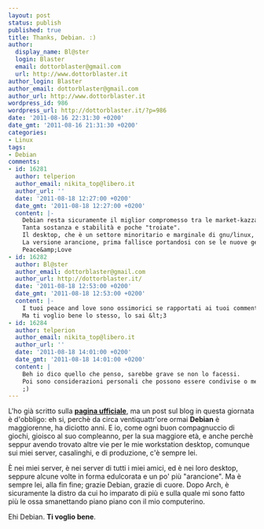 ```yaml
---
layout: post
status: publish
published: true
title: Thanks, Debian. :)
author:
  display_name: Bl@ster
  login: Blaster
  email: dottorblaster@gmail.com
  url: http://www.dottorblaster.it
author_login: Blaster
author_email: dottorblaster@gmail.com
author_url: http://www.dottorblaster.it
wordpress_id: 986
wordpress_url: http://dottorblaster.it/?p=986
date: '2011-08-16 22:31:30 +0200'
date_gmt: '2011-08-16 21:31:30 +0200'
categories:
- Linux
tags:
- Debian
comments:
- id: 16281
  author: telperion
  author_email: nikita_top@libero.it
  author_url: ''
  date: '2011-08-18 12:27:00 +0200'
  date_gmt: '2011-08-18 12:27:00 +0200'
  content: |-
    Debian resta sicuramente il miglior compromesso tra le market-kazzate di taluni e le stramberie di talaltri, con un fondo etico ineccepibile.
    Tanta sostanza e stabilità e poche "troiate".
    Il desktop, che è un settore minoritario e marginale di gnu/linux, è solo un piccolo segmento di Debian la distribuzione universale, che copre tutto, dalla lavastoviglie al mega server, con la certezza per il produttore che la utilizza, si usare parti solo open.
    La versione arancione, prima fallisce portandosi con se le nuove generazione di "imbecille is now", meglio è per tutti, cosi la finiamo di mettere in mano un meraviglioso per molti aspetti (ma non tutti) s.o. a imbecilli impreparati che dovrebbero dedicarsi all'agricoltura, con risultati temo scarsi anche in quella.
    Peace&amp;Love
- id: 16282
  author: Bl@ster
  author_email: dottorblaster@gmail.com
  author_url: http://dottorblaster.it/
  date: '2011-08-18 12:53:00 +0200'
  date_gmt: '2011-08-18 12:53:00 +0200'
  content: |-
    I tuoi peace and love sono ossimorici se rapportati ai tuoi commenti al vetriolo.
    Ma ti voglio bene lo stesso, lo sai &lt;3
- id: 16284
  author: telperion
  author_email: nikita_top@libero.it
  author_url: ''
  date: '2011-08-18 14:01:00 +0200'
  date_gmt: '2011-08-18 14:01:00 +0200'
  content: |
    Beh io dico quello che penso, sarebbe grave se non lo facessi.
    Poi sono considerazioni personali che possono essere condivise o meno, mica vado in giro a tagliare le teste agli "arancioni".
    ;)
---
```

<p>L'ho già scritto sulla <strong><a href="http://thank.debian.net/">pagina ufficiale</a></strong>, ma un post sul blog in questa giornata è d'obbligo: eh si, perchè da circa ventiquattr'ore ormai <strong>Debian</strong> è maggiorenne, ha diciotto anni. E io, come ogni buon compagnuccio di giochi, gioisco al suo compleanno, per la sua maggiore età, e anche perchè seppur avendo trovato altre vie per le mie workstation desktop, comunque sui miei server, casalinghi, e di produzione, c'è sempre lei.</p>
<p>È nei miei server, è nei server di tutti i miei amici, ed è nei loro desktop, seppure alcune volte in forma edulcorata e un po' più "arancione". Ma è sempre lei, alla fin fine; grazie Debian, grazie di cuore. Dopo Arch, è sicuramente la distro da cui ho imparato di più e sulla quale mi sono fatto più le ossa smanettando piano piano con il mio computerino.</p>
<p>Ehi Debian. <strong>Ti voglio bene</strong>.</p>

